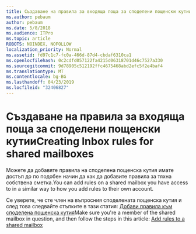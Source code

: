 ```yaml
---
title: Създаване на правила за входяща поща за споделени пощенски кутии
ms.author: pebaum
author: pebaum
ms.date: 5/8/2018
ms.audience: ITPro
ms.topic: article
ROBOTS: NOINDEX, NOFOLLOW
localization_priority: Normal
ms.assetid: fd97c1c7-fc0a-466d-87d4-cbdaf6310ca1
ms.openlocfilehash: 0c2cdfd057122fa4215d06318701d46c7527a330
ms.sourcegitcommit: 9d78905c512192ffc4675468abd2efc5f2e4baf4
ms.translationtype: MT
ms.contentlocale: bg-BG
ms.lasthandoff: 04/23/2019
ms.locfileid: "32406827"
---
```

# <a name="creating-inbox-rules-for-shared-mailboxes"></a><span data-ttu-id="878c7-102">Създаване на правила за входяща поща за споделени пощенски кутии</span><span class="sxs-lookup"><span data-stu-id="878c7-102">Creating Inbox rules for shared mailboxes</span></span>

<span data-ttu-id="878c7-103">Можете да добавяте правила на споделена пощенска кутия имате достъп до по подобен начин да как да добавите правила за тяхна собствена сметка.</span><span class="sxs-lookup"><span data-stu-id="878c7-103">You can add rules on a shared mailbox you have access to in a similar way to how you add rules to their own account.</span></span> 
  
<span data-ttu-id="878c7-104">Се уверете, че сте член на въпросния споделената пощенска кутия и след това следвайте стъпките в тази статия: [Добави правила към споделена пощенска кутия](https://support.office.com/article/b0963400-2a51-4c64-afc7-b816d737d164 )</span><span class="sxs-lookup"><span data-stu-id="878c7-104">Make sure you're a member of the shared mailbox in question, and then follow the steps in this article: [Add rules to a shared mailbox](https://support.office.com/article/b0963400-2a51-4c64-afc7-b816d737d164 )</span></span>
  

